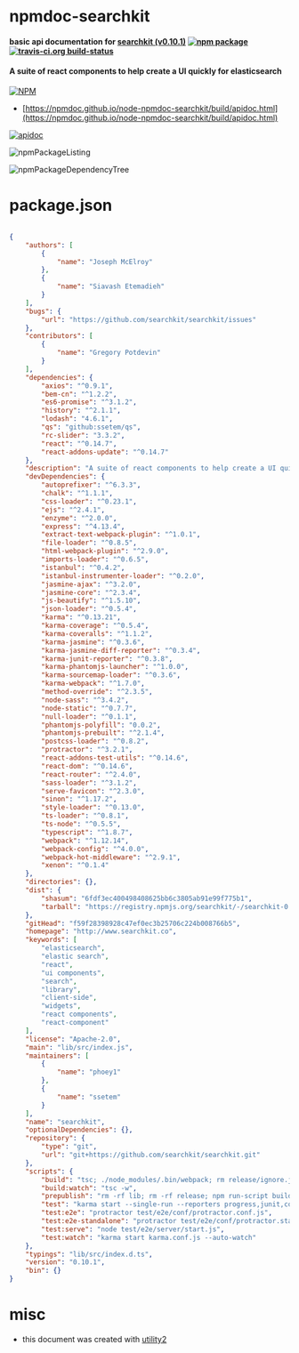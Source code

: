 # npmdoc-searchkit

#### basic api documentation for  [searchkit (v0.10.1)](http://www.searchkit.co)  [![npm package](https://img.shields.io/npm/v/npmdoc-searchkit.svg?style=flat-square)](https://www.npmjs.org/package/npmdoc-searchkit) [![travis-ci.org build-status](https://api.travis-ci.org/npmdoc/node-npmdoc-searchkit.svg)](https://travis-ci.org/npmdoc/node-npmdoc-searchkit)

#### A suite of react components to help create a UI quickly for elasticsearch

[![NPM](https://nodei.co/npm/searchkit.png?downloads=true&downloadRank=true&stars=true)](https://www.npmjs.com/package/searchkit)

- [https://npmdoc.github.io/node-npmdoc-searchkit/build/apidoc.html](https://npmdoc.github.io/node-npmdoc-searchkit/build/apidoc.html)

[![apidoc](https://npmdoc.github.io/node-npmdoc-searchkit/build/screenCapture.buildCi.browser.%252Ftmp%252Fbuild%252Fapidoc.html.png)](https://npmdoc.github.io/node-npmdoc-searchkit/build/apidoc.html)

![npmPackageListing](https://npmdoc.github.io/node-npmdoc-searchkit/build/screenCapture.npmPackageListing.svg)

![npmPackageDependencyTree](https://npmdoc.github.io/node-npmdoc-searchkit/build/screenCapture.npmPackageDependencyTree.svg)



# package.json

```json

{
    "authors": [
        {
            "name": "Joseph McElroy"
        },
        {
            "name": "Siavash Etemadieh"
        }
    ],
    "bugs": {
        "url": "https://github.com/searchkit/searchkit/issues"
    },
    "contributors": [
        {
            "name": "Gregory Potdevin"
        }
    ],
    "dependencies": {
        "axios": "^0.9.1",
        "bem-cn": "^1.2.2",
        "es6-promise": "^3.1.2",
        "history": "^2.1.1",
        "lodash": "4.6.1",
        "qs": "github:ssetem/qs",
        "rc-slider": "3.3.2",
        "react": "^0.14.7",
        "react-addons-update": "^0.14.7"
    },
    "description": "A suite of react components to help create a UI quickly for elasticsearch ",
    "devDependencies": {
        "autoprefixer": "^6.3.3",
        "chalk": "^1.1.1",
        "css-loader": "^0.23.1",
        "ejs": "^2.4.1",
        "enzyme": "^2.0.0",
        "express": "^4.13.4",
        "extract-text-webpack-plugin": "^1.0.1",
        "file-loader": "^0.8.5",
        "html-webpack-plugin": "^2.9.0",
        "imports-loader": "^0.6.5",
        "istanbul": "^0.4.2",
        "istanbul-instrumenter-loader": "^0.2.0",
        "jasmine-ajax": "^3.2.0",
        "jasmine-core": "^2.3.4",
        "js-beautify": "^1.5.10",
        "json-loader": "^0.5.4",
        "karma": "^0.13.21",
        "karma-coverage": "^0.5.4",
        "karma-coveralls": "^1.1.2",
        "karma-jasmine": "^0.3.6",
        "karma-jasmine-diff-reporter": "^0.3.4",
        "karma-junit-reporter": "^0.3.8",
        "karma-phantomjs-launcher": "^1.0.0",
        "karma-sourcemap-loader": "^0.3.6",
        "karma-webpack": "^1.7.0",
        "method-override": "^2.3.5",
        "node-sass": "^3.4.2",
        "node-static": "^0.7.7",
        "null-loader": "^0.1.1",
        "phantomjs-polyfill": "0.0.2",
        "phantomjs-prebuilt": "^2.1.4",
        "postcss-loader": "^0.8.2",
        "protractor": "^3.2.1",
        "react-addons-test-utils": "^0.14.6",
        "react-dom": "^0.14.6",
        "react-router": "^2.4.0",
        "sass-loader": "^3.1.2",
        "serve-favicon": "^2.3.0",
        "sinon": "^1.17.2",
        "style-loader": "^0.13.0",
        "ts-loader": "^0.8.1",
        "ts-node": "^0.5.5",
        "typescript": "^1.8.7",
        "webpack": "^1.12.14",
        "webpack-config": "^4.0.0",
        "webpack-hot-middleware": "^2.9.1",
        "xenon": "^0.1.4"
    },
    "directories": {},
    "dist": {
        "shasum": "6fdf3ec400498408625bb6c3805ab91e99f775b1",
        "tarball": "https://registry.npmjs.org/searchkit/-/searchkit-0.10.1.tgz"
    },
    "gitHead": "f59f28398928c47ef0ec3b25706c224b008766b5",
    "homepage": "http://www.searchkit.co",
    "keywords": [
        "elasticsearch",
        "elastic search",
        "react",
        "ui components",
        "search",
        "library",
        "client-side",
        "widgets",
        "react components",
        "react-component"
    ],
    "license": "Apache-2.0",
    "main": "lib/src/index.js",
    "maintainers": [
        {
            "name": "phoey1"
        },
        {
            "name": "ssetem"
        }
    ],
    "name": "searchkit",
    "optionalDependencies": {},
    "repository": {
        "type": "git",
        "url": "git+https://github.com/searchkit/searchkit.git"
    },
    "scripts": {
        "build": "tsc; ./node_modules/.bin/webpack; rm release/ignore.js",
        "build:watch": "tsc -w",
        "prepublish": "rm -rf lib; rm -rf release; npm run-script build;",
        "test": "karma start --single-run --reporters progress,junit,coverage",
        "test:e2e": "protractor test/e2e/conf/protractor.conf.js",
        "test:e2e-standalone": "protractor test/e2e/conf/protractor.standalone.conf.js",
        "test:serve": "node test/e2e/server/start.js",
        "test:watch": "karma start karma.conf.js --auto-watch"
    },
    "typings": "lib/src/index.d.ts",
    "version": "0.10.1",
    "bin": {}
}
```



# misc
- this document was created with [utility2](https://github.com/kaizhu256/node-utility2)
